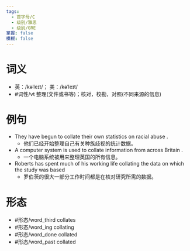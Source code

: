 ```yaml
---
tags:
  - 首字母/C
  - 级别/雅思
  - 级别/GRE
掌握: false
模糊: false
---
```

# 词义
- 英：/kəˈleɪt/； 美：/kəˈleɪt/
- #词性/vt  整理(文件或书等)；核对，校勘，对照(不同来源的信息)
# 例句
- They have begun to collate their own statistics on racial abuse .
	- 他们已经开始整理自己有关种族歧视的统计数据。
- A computer system is used to collate information from across Britain .
	- 一个电脑系统被用来整理英国的所有信息。
- Roberts has spent much of his working life collating the data on which the study was based
	- 罗伯茨的很大一部分工作时间都是在核对研究所需的数据。
# 形态
- #形态/word_third collates
- #形态/word_ing collating
- #形态/word_done collated
- #形态/word_past collated
